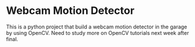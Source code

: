 # Webcam Motion Detector
This is a python project that build a webcam motion detector in the garage by using OpenCV.
Need to study more on OpenCV tutorials next week after final.
